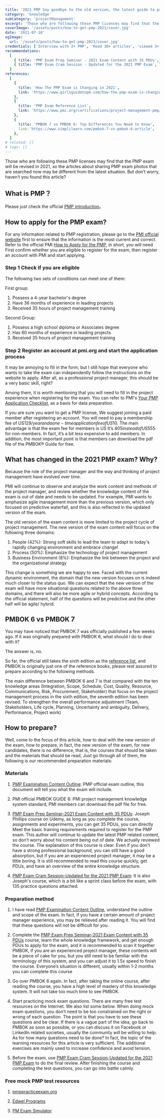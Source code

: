 ```yaml
---
title: '2021 PMP Say goodbye to the old version, the latest guide to pass!'
category: 'knowledge'
subCategory: 'projectManagement'
excerpt: 'Those who are following these PMP licenses may find that the PMP exam will be revised in 2021, so the articles about sharing PMP exam photos that are searched now may be different from the latest status. But don’t worry, haven’t you found this article?'
coverImage: '/assets/posts/how-to-get-pmp-2021/cover.jpg'
date: '2021-07-18'
ogImage:
  url: '/assets/posts/how-to-get-pmp-2021/cover.jpg'
credentials: ['Interview with 2+ PMP', 'Read 30+ articles', 'viewed 3+ online courses']
recommendations:
  [
    { title: 'PMP Exam Prep Seminar - 2021 Exam Content with 35 PDUs', link: 'https://tinyurl.com/y2tweyuc' },
    { title: 'PMP Exam Cram Session - Updated for the 2021 PMP Exam', link: 'https://tinyurl.com/yh8gdpev' },
  ]
references:
  [
    {
      title: 'How The PMP Exam is Changing in 2021',
      link: 'https://www.girlsguidetopm.com/how-the-pmp-exam-is-changing-next-year/',
    },
    {
      title: 'PMP Exam Reference List',
      link: 'https://www.pmi.org/certifications/project-management-pmp/earn-the-pmp/pmp-exam-preparation/pmp-reference-list?utm_campaign=2021-07-19&utm_term=8912846&utm_content=educational&utm_source=email-sendgrid&utm_medium=979552',
    },
    {
      title: 'PMBOK 7 vs PMBOK 6: Top Differences You Need to Know',
      link:'https://www.simplilearn.com/pmbok-7-vs-pmbok-6-article',
    },
  ]
# related: []
# tags: []
---
```


Those who are following these PMP licenses may find that the PMP exam will be revised in 2021, so the articles about sharing PMP exam photos that are searched now may be different from the latest situation. But don’t worry, haven’t you found this article?

## What is PMP？

Please just check the official [PMP introduction](https://www.pmi.org/certifications/project-management-pmp)。

## How to apply for the PMP exam?

For any information related to PMP registration, please go to the [PMI official website](https://www.pmi.org/) first to ensure that the information is the most current and correct. Refer to the official PMI [How to Apply for the PMP](https://www.pmi.org/certifications/project-management-pmp/earn-the-pmp/how-to-apply), in short, you will need First confirm whether you are eligible to register for the exam, then register an account with PMI and start applying.

### Step 1 Check if you are eligible

The following two sets of conditions can meet one of them:

First group:

1. Possess a 4-year bachelor's degree
2. Have 36 months of experience in leading projects
3. Received 35 hours of project management training

Second Group:

1. Possess a high school diploma or Associates degree
2. Has 60 months of experience in leading projects
3. Received 35 hours of project management training

### Step 2 Register an account at pmi.org and start the application process

It may be annoying to fill in the form, but I still hope that everyone who wants to take the exam can independently follow the instructions on the website to apply. After all, as a professional project manager, this should be a very basic skill, right?

Among them, it is worth mentioning that you will need to fill in the project experience when registering for the exam. You can refer to PMI's [Your PMP Application Checklist](https://www.pmi.org/-/media/pmi/documents/public/pdf/certifications/your-pmp-application-checklist.pdf?v=598ade6b-8bd6-4ef5-a7d6-1d363a2b93d0), as a basis for data preparation.

If you are sure you want to get a PMP license, We suggest joining a paid member after registering an account. You will need to pay a membership fee of US$129/year and a one-time application fee of US$10. The main advantage is that the exam fee for members is US It’s $405 instead of US$555 for non-members. In fact, it’s a bit less expensive to add members. In addition, the most important point is that members can download the pdf file of the PMBOK® Guide for free.

## What has changed in the 2021 PMP exam? Why?

Because the role of the project manager and the way and thinking of project management have evolved over time.

PMI will continue to observe and analyze the work content and methods of the project manager, and review whether the knowledge content of the exam is out of date and needs to be updated. For example, PMI wants to emphasize agile management more than the previous version, which only focused on predictive waterfall, and this is also reflected in the updated version of the exam.

The old version of the exam content is more limited to the project cycle of project management. The new version of the exam content will focus on the following three domains:

1. People (42%): Strong soft skills to lead the team to adapt to today's rapidly changing environment and embrace change!
2. Process (50%): Emphasize the technology of project management
3. Business Environment (8%): ​​Emphasize the link between the project and the organizational strategy

This change is something we are happy to see. Faced with the current dynamic environment, the domain that the new version focuses on is indeed much closer to the status quo. We can expect that the new version of the exam will have more situational questions related to the above three domains, and there will also be more agile or hybrid concepts. According to the official statement, half of the questions will be predictive and the other half will be agile/ hybrid.

## PMBOK 6 vs PMBOK 7

You may have noticed that PMBOK 7 was officially published a few weeks ago. If it was originally prepared with PMBOK 6, what should I do to deal with it?

The answer is, no.

So far, the official still takes the sixth edition as the [reference list](https://www.pmi.org/certifications/project-management-pmp/earn-the-pmp/pmp-exam-preparation/pmp-reference-list?utm_campaign=2021-07-19&utm_term=8912846&utm_content=educational&utm_source=email-sendgrid&utm_medium=979552), and PMBOK is originally just one of the reference books, please rest assured to prepare according to the following methods.

The main difference between PMBOK 6 and 7 is that compared with the ten knowledge areas (Integration, Scope, Schedule, Cost, Quality, Resource, Communications, Risk, Procurement, Stakeholder) that focus on the project management process in the sixth edition, the seventh edition has been revised. To strengthen the overall performance adjustment (Team, Stakeholders, Life cycle, Planning, Uncertainty and ambiguity, Delivery, Performance, Project work)

## How to prepare?

Well, come to the focus of this article, how to deal with the new version of the exam, how to prepare, in fact, the new version of the exam, for new candidates, there is no difference, that is, the courses that should be taken and the materials that should be read, Just go through all of them, the following is our recommended preparation materials:

### Materials

1. [PMP Examination Content Outline](https://www.pmi.org/-/media/pmi/documents/public/pdf/certifications/pmp-examination-content-outline.pdf?v=ef41743a-9156-4137-a9a6-fd31e19a9668): PMP official exam outline, this document will tell you what the exam will include.

2. PMI official PMBOK GUIDE 6: PMI project management knowledge system standard, PMI members can download the pdf file for free.

3. [PMP Exam Prep Seminar-2021 Exam Content with 35 PDUs](https://tinyurl.com/y2tweyuc): Joseph Phillips course on Udemy, as long as you complete the course, assignments and experiments, you can get 35 PDUs, you can directly Meet the basic training requirements required to register for the PMP exam. This author will continue to update the latest PMP related content, so don’t worry about his content being out of date. We actually reviewed the course. The explanation of this course is clear. Even if you don't have a strong professional background, you can still have a good absorption, but if you are an experienced project manager, it may be a little boring. It is still recommended to read this course quickly, get PDUs, and have an overview of the entire knowledge structure.

4. [PMP Exam Cram Session-Updated for the 2021 PMP Exam](https://tinyurl.com/yh8gdpev): It is also Joseph's course, which is a bit like a sprint class before the exam, with 135 practice questions attached.

### Preparation method

1. I have read [PMP Examination Content Outline](https://www.pmi.org/-/media/pmi/documents/public/pdf/certifications/pmp-examination-content-outline.pdf?v=ef41743a-9156-4137-a9a6-fd31e19a9668), understand the outline and scope of the exam. In fact, if you have a certain amount of project manager experience, you may be relieved after reading it. You will find that these questions will not be difficult for you.

2. Complete the [PMP Exam Prep Seminar-2021 Exam Content with 35 PDUs](https://tinyurl.com/y2tweyuc) course, learn the whole knowledge framework, and get enough PDUs to apply for the exam, and it is recommended to scan it together PMBOK, if you are an experienced project manager, these contents will be a piece of cake for you, but you still need to be familiar with the terminology of this system, and you can adjust it to 1.5x speed to finish the course. Everyone’s situation is different, usually within 1-2 months you can complete this course

3. Go over PMBOK 6 again. In fact, after taking the online course, after reading the course, you have a high level of mastery of this knowledge system. It will not take too much time to see PMBOK.

4. Start practicing mock exam questions. There are many free test resources on the Internet. We also list some below. When doing mock exam questions, you don’t need to be too constrained on the right or wrong of each question. The point is that you have to see these questions and be clear. If there is a vague part of the idea, go back to PMBOK as soon as possible, or you can discuss it on Facebook or LinkedIn related societies, usually the community will be willing to help. As for how many questions need to be done? In fact, the topic of the learning resources for this article is very sufficient. The additional exercises are mainly used to increase confidence and avoid tension.

5. Before the exam, use [PMP Exam Cram Session-Updated for the 2021 PMP Exam](https://tinyurl.com/yh8gdpev) to do the final review. After finishing the course and completing the test questions, you can go into battle calmly.

### Free mock PMP test resources

1. [pmppracticeexam.org](https://www.pmppracticeexam.org/)

2. [Edwel Programs](https://www.edwel.com/Free-Resources/PMP-Certification-Practice-Exam.aspx)

3. [PM Exam Simulator](https://free.pm-exam-simulator.com/)
